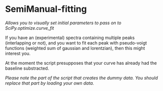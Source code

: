 # SemiManual-fitting
_Allows you to visually set initial parameters to pass on to SciPy.optimize.curve_fit_

If you have an (experimental) spectra containing multiple peaks (interlapping or not), and you want to fit each peak with pseudo-voigt functions (weighted sum of gaussian and lorentzian), then this might interest you.

At the moment the script presupposes that your curve has already had the baseline substracted.

*Please note the part of the script that creates the dummy data. You should replace that part by loading your own data.*
